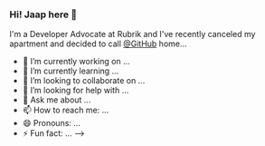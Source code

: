 ### Hi! Jaap here 👋

I'm a Developer Advocate at Rubrik and I've recently canceled my apartment and decided to call [@GitHub](https://github.com/github) home...

- 🔭 I’m currently working on ...
- 🌱 I’m currently learning ...
- 👯 I’m looking to collaborate on ...
- 🤔 I’m looking for help with ...
- 💬 Ask me about ...
- 📫 How to reach me: ...
- 😄 Pronouns: ...
- ⚡ Fun fact: ...
-->
